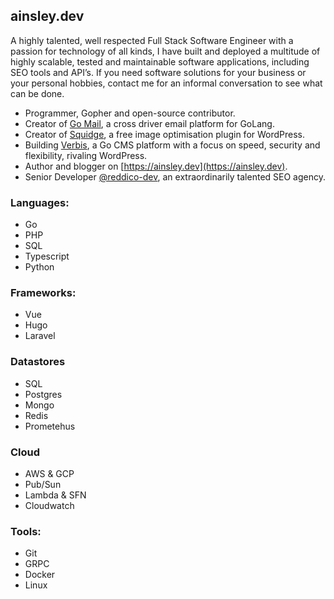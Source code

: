 ## ainsley.dev

A highly talented, well respected Full Stack Software Engineer with a passion for technology of all
kinds, I have built and deployed a multitude of highly scalable, tested and maintainable software
applications, including SEO tools and API’s.
If you need software solutions for your business or your personal hobbies, contact me for an
informal conversation to see what can be done.

- Programmer, Gopher and open-source contributor.
- Creator of [Go Mail](https://github.com/ainsleyclark/go-mail), a cross driver email platform for GoLang.
- Creator of [Squidge](https://wordpress.org/plugins/squidge/), a free image optimisation plugin for WordPress.
- Building [Verbis](https://github.com/verbiscms/verbis/), a Go CMS platform with a focus on speed, security and flexibility, rivaling WordPress.
- Author and blogger on [https://ainsley.dev](https://ainsley.dev).
- Senior Developer [@reddico-dev](https://github.com/reddico-dev), an extraordinarily talented SEO agency.

### Languages:
- Go
- PHP
- SQL
- Typescript
- Python

### Frameworks:
- Vue
- Hugo
- Laravel

### Datastores
- SQL
- Postgres
- Mongo
- Redis
- Prometehus 

### Cloud
- AWS & GCP
- Pub/Sun
- Lambda & SFN
- Cloudwatch

### Tools:
- Git
- GRPC
- Docker 
- Linux
